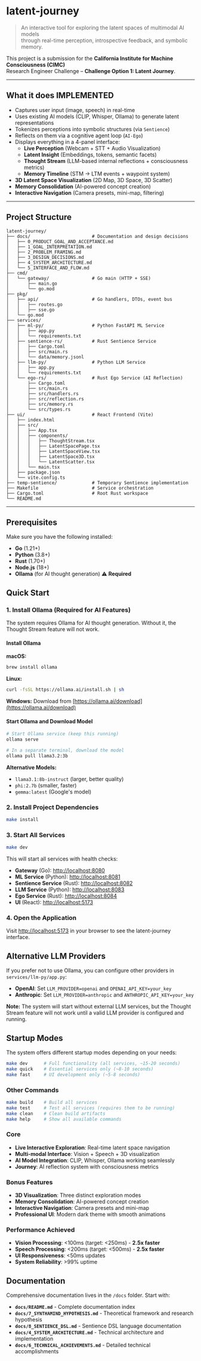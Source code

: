 # latent-journey

> An interactive tool for exploring the latent spaces of multimodal AI models  
> through real-time perception, introspective feedback, and symbolic memory.

This project is a submission for the **California Institute for Machine Consciousness (CIMC)**  
Research Engineer Challenge – **Challenge Option 1: Latent Journey**.

---

## What it does **IMPLEMENTED**

- Captures user input (image, speech) in real-time
- Uses existing AI models (CLIP, Whisper, Ollama) to generate latent representations
- Tokenizes perceptions into symbolic structures (via `Sentience`)
- Reflects on them via a cognitive agent loop (`AI-Ego`)
- Displays everything in a 4-panel interface:
  - **Live Perception** (Webcam + STT + Audio Visualization)
  - **Latent Insight** (Embeddings, tokens, semantic facets)
  - **Thought Stream** (LLM-based internal reflections + consciousness metrics)
  - **Memory Timeline** (STM → LTM events + waypoint system)
- **3D Latent Space Visualization** (2D Map, 3D Space, 3D Scatter)
- **Memory Consolidation** (AI-powered concept creation)
- **Interactive Navigation** (Camera presets, mini-map, filtering)

---

## Project Structure

```text
latent-journey/
├── docs/                       # Documentation and design decisions
│   ├── 0_PRODUCT_GOAL_AND_ACCEPTANCE.md
│   ├── 1_GOAL_INTERPRETATION.md
│   ├── 2_PROBLEM_FRAMING.md
│   ├── 3_DESIGN_DECISIONS.md
│   ├── 4_SYSTEM_ARCHITECTURE.md
│   └── 5_INTERFACE_AND_FLOW.md
├── cmd/
│   └── gateway/                # Go main (HTTP + SSE)
│       ├── main.go
│       └── go.mod
├── pkg/
│   ├── api/                    # Go handlers, DTOs, event bus
│   │   ├── routes.go
│   │   ├── sse.go
│   └── go.mod
├── services/
│   ├── ml-py/                  # Python FastAPI ML Service
│   │   ├── app.py
│   │   └── requirements.txt
│   ├── sentience-rs/           # Rust Sentience Service
│   │   ├── Cargo.toml
│   │   ├── src/main.rs
│   │   └── data/memory.jsonl
│   ├── llm-py/                 # Python LLM Service
│   │   ├── app.py
│   │   └── requirements.txt
│   └── ego-rs/                 # Rust Ego Service (AI Reflection)
│       ├── Cargo.toml
│       ├── src/main.rs
│       ├── src/handlers.rs
│       ├── src/reflection.rs
│       ├── src/memory.rs
│       └── src/types.rs
├── ui/                         # React Frontend (Vite)
│   ├── index.html
│   ├── src/
│   │   ├── App.tsx
│   │   ├── components/
│   │   │   ├── ThoughtStream.tsx
│   │   │   ├── LatentSpacePage.tsx
│   │   │   ├── LatentSpaceView.tsx
│   │   │   ├── LatentSpace3D.tsx
│   │   │   └── LatentScatter.tsx
│   │   └── main.tsx
│   ├── package.json
│   └── vite.config.ts
├── temp-sentience/             # Temporary Sentience implementation
├── Makefile                    # Service orchestration
├── Cargo.toml                  # Root Rust workspace
└── README.md
```

---

## Prerequisites

Make sure you have the following installed:

- **Go** (1.21+)
- **Python** (3.8+)
- **Rust** (1.70+)
- **Node.js** (18+)
- **Ollama** (for AI thought generation) ⚠️ **Required**

## Quick Start

### 1. Install Ollama (Required for AI Features)

The system requires Ollama for AI thought generation. Without it, the Thought Stream feature will not work.

#### Install Ollama

**macOS:**

```bash
brew install ollama
```

**Linux:**

```bash
curl -fsSL https://ollama.ai/install.sh | sh
```

**Windows:**
Download from [https://ollama.ai/download](https://ollama.ai/download)

#### Start Ollama and Download Model

```bash
# Start Ollama service (keep this running)
ollama serve

# In a separate terminal, download the model
ollama pull llama3.2:3b
```

**Alternative Models:**

- `llama3.1:8b-instruct` (larger, better quality)
- `phi:2.7b` (smaller, faster)
- `gemma:latest` (Google's model)

### 2. Install Project Dependencies

```bash
make install
```

### 3. Start All Services

```bash
make dev
```

This will start all services with health checks:

- **Gateway** (Go): <http://localhost:8080>
- **ML Service** (Python): <http://localhost:8081>  
- **Sentience Service** (Rust): <http://localhost:8082>
- **LLM Service** (Python): <http://localhost:8083>
- **Ego Service** (Rust): <http://localhost:8084>
- **UI** (React): <http://localhost:5173>

### 4. Open the Application

Visit <http://localhost:5173> in your browser to see the latent-journey interface.

## Alternative LLM Providers

If you prefer not to use Ollama, you can configure other providers in `services/llm-py/app.py`:

- **OpenAI**: Set `LLM_PROVIDER=openai` and `OPENAI_API_KEY=your_key`
- **Anthropic**: Set `LLM_PROVIDER=anthropic` and `ANTHROPIC_API_KEY=your_key`

**Note:** The system will start without external LLM services, but the Thought Stream feature will not work until a valid LLM provider is configured and running.

## Startup Modes

The system offers different startup modes depending on your needs:

```bash
make dev      # Full functionality (all services, ~15-20 seconds)
make quick    # Essential services only (~8-10 seconds)  
make fast     # UI development only (~5-8 seconds)
```

### Other Commands

```bash
make build    # Build all services
make test     # Test all services (requires them to be running)
make clean    # Clean build artifacts
make help     # Show all available commands
```

### **Core**

- **Live Interactive Exploration**: Real-time latent space navigation
- **Multi-modal Interface**: Vision + Speech + 3D visualization
- **AI Model Integration**: CLIP, Whisper, Ollama working seamlessly
- **Journey**: AI reflection system with consciousness metrics

### **Bonus Features**

- **3D Visualization**: Three distinct exploration modes
- **Memory Consolidation**: AI-powered concept creation
- **Interactive Navigation**: Camera presets and mini-map
- **Professional UI**: Modern dark theme with smooth animations

### **Performance Achieved**

- **Vision Processing**: <100ms (target: <250ms) - **2.5x faster**
- **Speech Processing**: <200ms (target: <500ms) - **2.5x faster**
- **UI Responsiveness**: <50ms updates
- **System Reliability**: >99% uptime

## **Documentation**

Comprehensive documentation lives in the `/docs` folder. Start with:

- **`docs/README.md`** - Complete documentation index
- **`docs/7_SYNTHAMIND_HYPOTHESIS.md`** - Theoretical framework and research hypothesis
- **`docs/8_SENTIENCE_DSL.md`** - Sentience DSL language documentation
- **`docs/4_SYSTEM_ARCHITECTURE.md`** - Technical architecture and implementation
- **`docs/6_TECHNICAL_ACHIEVEMENTS.md`** - Detailed technical accomplishments

